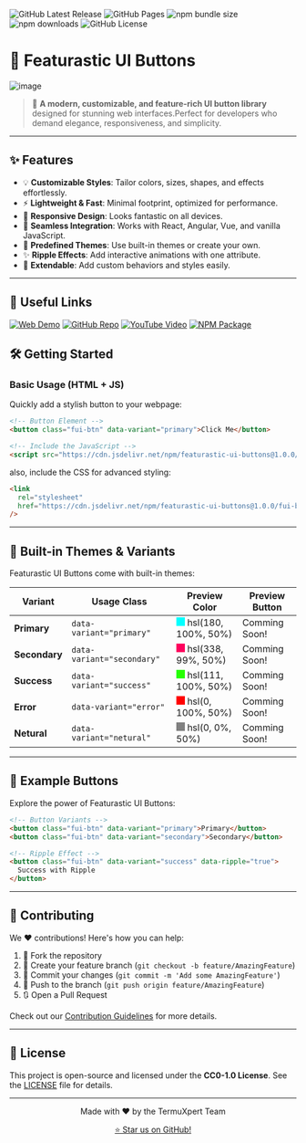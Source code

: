 ![GitHub Latest Release](https://img.shields.io/github/v/release/nexoscreation/featurastic-ui-buttons.svg?style=flat-square&color=cyan)
![GitHub Pages](https://img.shields.io/github/deployments/nexoscreation/featurastic-ui-buttons/github-pages.svg?style=flat-square&color=cyan)
![npm bundle size](https://img.shields.io/bundlephobia/min/featurastic-ui-buttons.svg?style=flat-square&color=cyan)
![npm downloads](https://img.shields.io/npm/dm/featurastic-ui-buttons.svg?style=flat-square&color=cyan)
![GitHub License](https://img.shields.io/github/license/nexoscreation/featurastic-ui-buttons.svg?style=flat-square&color=cyan)

# 🚀 Featurastic UI Buttons

![image](https://github.com/user-attachments/assets/e5f981a7-8d70-4d87-897f-8254eca27383)

> 🎨 **A modern, customizable, and feature-rich UI button library** designed for stunning web interfaces.Perfect for developers who demand elegance, responsiveness, and simplicity.

---

## ✨ Features

- 💡 **Customizable Styles**: Tailor colors, sizes, shapes, and effects effortlessly.
- ⚡ **Lightweight & Fast**: Minimal footprint, optimized for performance.
- 📱 **Responsive Design**: Looks fantastic on all devices.
- 🔌 **Seamless Integration**: Works with React, Angular, Vue, and vanilla JavaScript.
- 🌈 **Predefined Themes**: Use built-in themes or create your own.
- ✨ **Ripple Effects**: Add interactive animations with one attribute.
- 🌟 **Extendable**: Add custom behaviors and styles easily.

---

## 🔗 Useful Links

[![Web Demo](https://img.shields.io/badge/Web-Demo-blue?style=for-the-badge&logo=google-chrome)](https://nexoscreation.github.io/featurastic-ui-buttons)
[![GitHub Repo](https://img.shields.io/badge/GitHub-Repo-green?style=for-the-badge&logo=github)](https://github.com/nexoscreation/featurastic-ui-buttons)
[![YouTube Video](https://img.shields.io/badge/YouTube-Video-red?style=for-the-badge&logo=youtube)](https://youtu.be/Hghh_w4IZfM?si=Hghh_w4IZfM?)
[![NPM Package](https://img.shields.io/badge/NPM-Package-orange?style=for-the-badge&logo=npm)](https://www.npmjs.com/package/featurastic-ui-buttons)

## 🛠️ Getting Started

### Basic Usage (HTML + JS)

Quickly add a stylish button to your webpage:

```html
<!-- Button Element -->
<button class="fui-btn" data-variant="primary">Click Me</button>

<!-- Include the JavaScript -->
<script src="https://cdn.jsdelivr.net/npm/featurastic-ui-buttons@1.0.0/fui-buttons.js"></script>
```

also, include the CSS for advanced styling:

```html
<link
  rel="stylesheet"
  href="https://cdn.jsdelivr.net/npm/featurastic-ui-buttons@1.0.0/fui-buttons.css"
/>
```

---

## 🌟 Built-in Themes & Variants

Featurastic UI Buttons come with built-in themes:

| Variant       | Usage Class                | Preview Color                                                                                                             | Preview Button |
| ------------- | -------------------------- | ------------------------------------------------------------------------------------------------------------------------- | -------------- |
| **Primary**   | `data-variant="primary"`   | <div style="width:15px;height:15px;background-color:hsl(180, 100%, 50%);display:inline-block;"></div> hsl(180, 100%, 50%) | Comming Soon!  |
| **Secondary** | `data-variant="secondary"` | <div style="width:15px;height:15px;background-color:hsl(338, 99%, 50%);display:inline-block;"></div> hsl(338, 99%, 50%)   | Comming Soon!  |
| **Success**   | `data-variant="success"`   | <div style="width:15px;height:15px;background-color:hsl(111, 100%, 50%);display:inline-block;"></div> hsl(111, 100%, 50%) | Comming Soon!  |
| **Error**     | `data-variant="error"`     | <div style="width:15px;height:15px;background-color:hsl(0, 100%, 50%);display:inline-block;"></div> hsl(0, 100%, 50%)     | Comming Soon!  |
| **Netural**   | `data-variant="netural"`   | <div style="width:15px;height:15px;background-color:hsl(0, 0%, 50%);display:inline-block;"></div> hsl(0, 0%, 50%)         | Comming Soon!  |

---

## 🌈 Example Buttons

Explore the power of Featurastic UI Buttons:

```html
<!-- Button Variants -->
<button class="fui-btn" data-variant="primary">Primary</button>
<button class="fui-btn" data-variant="secondary">Secondary</button>

<!-- Ripple Effect -->
<button class="fui-btn" data-variant="success" data-ripple="true">
  Success with Ripple
</button>
```

---

## 🤝 Contributing

We ❤️ contributions! Here's how you can help:

1. 🍴 Fork the repository
2. 🌿 Create your feature branch (`git checkout -b feature/AmazingFeature`)
3. 💾 Commit your changes (`git commit -m 'Add some AmazingFeature'`)
4. 🚀 Push to the branch (`git push origin feature/AmazingFeature`)
5. 🔃 Open a Pull Request

Check out our [Contribution Guidelines](CONTRIBUTING.md) for more details.

---

## 📄 License

This project is open-source and licensed under the **CC0-1.0 License**. See the [LICENSE](LICENSE) file for details.

---

<p align="center">
  Made with ❤️ by the TermuXpert Team
</p>

<p align="center">
  <a href="https://github.com/nexoscreation/TermuXpert/stargazers">⭐ Star us on GitHub!</a>
</p>
